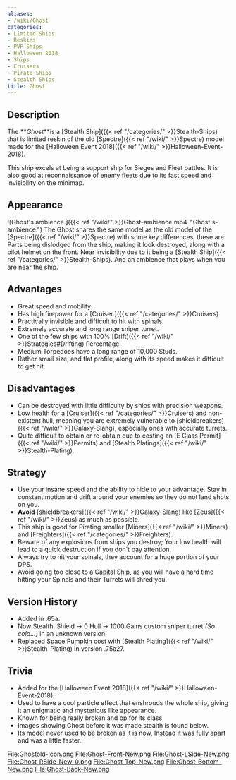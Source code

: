 ```yaml
---
aliases:
- /wiki/Ghost
categories:
- Limited Ships
- Reskins
- PVP Ships
- Halloween 2018
- Ships
- Cruisers
- Pirate Ships
- Stealth Ships
title: Ghost
---
```


## Description

The **_Ghost_**is a [Stealth Ship]({{< ref "/categories/" >}}Stealth-Ships) that is limited reskin of the old [Spectre]({{< ref "/wiki/" >}}Spectre) model made for the [Halloween Event 2018]({{< ref "/wiki/" >}}Halloween-Event-2018).

This ship excels at being a support ship for Sieges and Fleet battles. It is also good at reconnaissance of enemy fleets due to its fast speed and invisibility on the minimap.

## Appearance

![Ghost's ambience.]({{< ref "/wiki/" >}}Ghost-ambience.mp4-"Ghost's-ambience.") The Ghost shares the same model as the old model of the [Spectre]({{< ref "/wiki/" >}}Spectre) with some key differences, these are: Parts being dislodged from the ship, making it look destroyed, along with a pilot helmet on the front. Near invisibility due to it being a [Stealth Ship]({{< ref "/categories/" >}}Stealth-Ships). And an ambience that plays when you are near the ship.

## Advantages

- Great speed and mobility.
- Has high firepower for a [Cruiser.]({{< ref "/categories/" >}}Cruisers)
- Practically invisible and difficult to hit with spinals.
- Extremely accurate and long range sniper turret.
- One of the few ships with 100% [Drift]({{< ref "/wiki/" >}}Strategies#Drifting) Percentage.
- Medium Torpedoes have a long range of 10,000 Studs.
- Rather small size, and flat profile, along with its speed makes it difficult to get hit.

## Disadvantages

- Can be destroyed with little difficulty by ships with precision weapons.
- Low health for a [Cruiser]({{< ref "/categories/" >}}Cruisers) and non-existent hull, meaning you are extremely vulnerable to [shieldbreakers]({{< ref "/wiki/" >}}Galaxy-Slang), especially ones with accurate turrets.
- Quite difficult to obtain or re-obtain due to costing an [E Class Permit]({{< ref "/wiki/" >}}Permits) and [Stealth Platings]({{< ref "/wiki/" >}}Stealth-Plating).

## Strategy

- Use your insane speed and the ability to hide to your advantage. Stay in constant motion and drift around your enemies so they do not land shots on you.
- **Avoid** [shieldbreakers]({{< ref "/wiki/" >}}Galaxy-Slang) like [Zeus]({{< ref "/wiki/" >}}Zeus) as much as possible.
- This ship is good for Pirating smaller [Miners]({{< ref "/wiki/" >}}Miners) and [Freighters]({{< ref "/categories/" >}}Freighters).
- Beware of any explosions from ships you destroy; Your low health will lead to a quick destruction if you don't pay attention.
- Always try to hit your spinals, they account for a huge portion of your DPS.
- Avoid going too close to a Capital Ship, as you will have a hard time hitting your Spinals and their Turrets will shred you.

## Version History 

- Added in .65a.
- Now Stealth. Shield -> 0 Hull -> 1000 Gains custom sniper turret _(So cold...)_ in an unknown version.
- Replaced Space Pumpkin cost with [Stealth Plating]({{< ref "/wiki/" >}}Stealth-Plating) in version .75a27.

## Trivia

- Added for the [Halloween Event 2018]({{< ref "/wiki/" >}}Halloween-Event-2018).
- Used to have a cool particle effect that enshrouds the whole ship, giving it an enigmatic and mysterious like appearance.
- Known for being really broken and op for its class
- Images showing Ghost before it was made stealth is found below.
- Its model never used to be broken as it is now, Instead it was fully apart and was a little faster.

<File:Ghostold-icon.png> <File:Ghost-Front-New.png> <File:Ghost-LSide-New.png> <File:Ghost-RSide-New-0.png> <File:Ghost-Top-New.png> <File:Ghost-Bottom-New.png> <File:Ghost-Back-New.png>